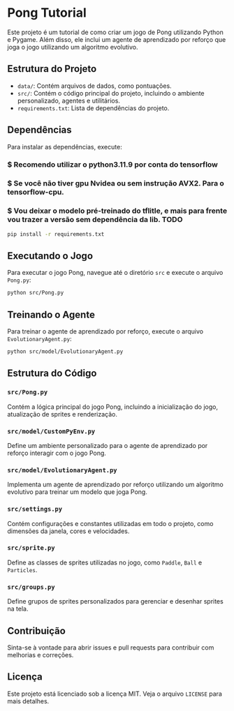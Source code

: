 
# Pong Tutorial

Este projeto é um tutorial de como criar um jogo de Pong utilizando Python e Pygame. Além disso, ele inclui um agente de aprendizado por reforço que joga o jogo utilizando um algoritmo evolutivo.

## Estrutura do Projeto

- `data/`: Contém arquivos de dados, como pontuações.
- `src/`: Contém o código principal do projeto, incluindo o ambiente personalizado, agentes e utilitários.
- `requirements.txt`: Lista de dependências do projeto.

## Dependências

Para instalar as dependências, execute:
### $ Recomendo utilizar o python3.11.9 por conta do tensorflow
### $ Se você não tiver gpu Nvidea ou sem instrução AVX2. Para o tensorflow-cpu. 

### $ Vou deixar o modelo pré-treinado do tflitle, e mais para frente vou trazer a versão sem dependência da lib. TODO

```bash
pip install -r requirements.txt
```

## Executando o Jogo

Para executar o jogo Pong, navegue até o diretório `src` e execute o arquivo `Pong.py`:

```bash
python src/Pong.py
```

## Treinando o Agente

Para treinar o agente de aprendizado por reforço, execute o arquivo `EvolutionaryAgent.py`:

```bash
python src/model/EvolutionaryAgent.py
```

## Estrutura do Código

### `src/Pong.py`

Contém a lógica principal do jogo Pong, incluindo a inicialização do jogo, atualização de sprites e renderização.

### `src/model/CustomPyEnv.py`

Define um ambiente personalizado para o agente de aprendizado por reforço interagir com o jogo Pong.

### `src/model/EvolutionaryAgent.py`

Implementa um agente de aprendizado por reforço utilizando um algoritmo evolutivo para treinar um modelo que joga Pong.

### `src/settings.py`

Contém configurações e constantes utilizadas em todo o projeto, como dimensões da janela, cores e velocidades.

### `src/sprite.py`

Define as classes de sprites utilizadas no jogo, como `Paddle`, `Ball` e `Particles`.

### `src/groups.py`

Define grupos de sprites personalizados para gerenciar e desenhar sprites na tela.

## Contribuição

Sinta-se à vontade para abrir issues e pull requests para contribuir com melhorias e correções.

## Licença

Este projeto está licenciado sob a licença MIT. Veja o arquivo `LICENSE` para mais detalhes.
